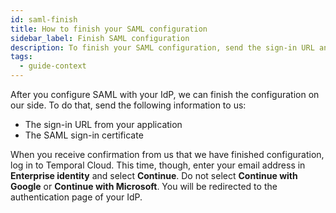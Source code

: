 ```yaml
---
id: saml-finish
title: How to finish your SAML configuration
sidebar_label: Finish SAML configuration
description: To finish your SAML configuration, send the sign-in URL and certificate to us and then test your connection.
tags:
  - guide-context
---
```


After you configure SAML with your IdP, we can finish the configuration on our side.
To do that, send the following information to us:

- The sign-in URL from your application
- The SAML sign-in certificate

When you receive confirmation from us that we have finished configuration, log in to Temporal Cloud.
This time, though, enter your email address in **Enterprise identity** and select **Continue**.
Do not select **Continue with Google** or **Continue with Microsoft**.
You will be redirected to the authentication page of your IdP.
